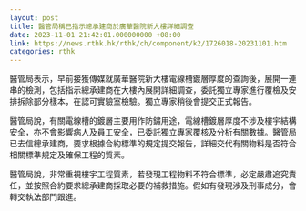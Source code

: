 ```yaml
---
layout: post
title: 醫管局稱已指示總承建商於廣華醫院新大樓詳細調查
date: 2023-11-01 21:42:01.000000000 +08:00
link: https://news.rthk.hk/rthk/ch/component/k2/1726018-20231101.htm
categories: rthk
---
```


醫管局表示，早前接獲傳媒就廣華醫院新大樓電線槽鍍層厚度的查詢後，展開一連串的檢測，包括指示總承建商在大樓內展開詳細調查，委託獨立專家進行覆檢及安排拆除部分樣本，在認可實驗室檢驗。獨立專家稍後會提交正式報告。

醫管局說，有關電線槽的鍍層主要用作防鏽用途，電線槽鍍層厚度不涉及樓宇結構安全，亦不會影響病人及員工安全，已委託獨立專家覆核及分析有關數據。醫管局已去信總承建商，要求根據合約標準的規定提交報告，詳細交代有關物料是否符合相關標準規定及確保工程的質素。

醫管局說，非常重視樓宇工程質素，若發現工程物料不符合標準，必定嚴肅追究責任，並按照合約要求總承建商採取必要的補救措施。假如有發現涉及刑事成分，會轉交執法部門跟進。
